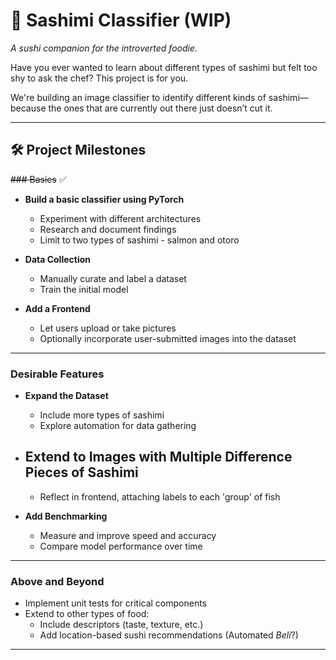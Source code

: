 # 🍣 Sashimi Classifier (WIP)

_A sushi companion for the introverted foodie._

Have you ever wanted to learn about different types of sashimi but felt too shy to ask the chef? This project is for you.

We're building an image classifier to identify different kinds of sashimi—because the ones that are currently out there just doesn’t cut it.

---

## 🛠️ Project Milestones

~~### Basics~~ ✅

- **Build a basic classifier using PyTorch**

  - Experiment with different architectures
  - Research and document findings
  - Limit to two types of sashimi - salmon and otoro

- **Data Collection**

  - Manually curate and label a dataset
  - Train the initial model

- **Add a Frontend**
  - Let users upload or take pictures
  - Optionally incorporate user-submitted images into the dataset

---

### Desirable Features

- **Expand the Dataset**

  - Include more types of sashimi
  - Explore automation for data gathering

- ## **Extend to Images with Multiple Difference Pieces of Sashimi**

  - Reflect in frontend, attaching labels to each 'group' of fish

- **Add Benchmarking**
  - Measure and improve speed and accuracy
  - Compare model performance over time

---

### Above and Beyond

- Implement unit tests for critical components
- Extend to other types of food:
  - Include descriptors (taste, texture, etc.)
  - Add location-based sushi recommendations (Automated _Beli_?)

---
